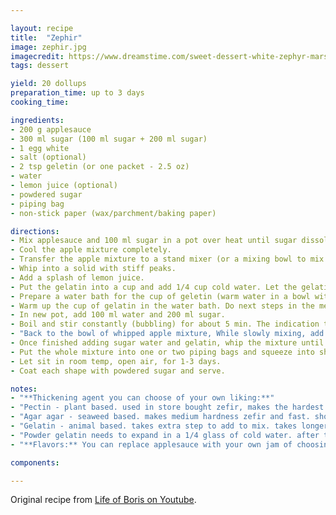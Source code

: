 ```yaml
---

layout: recipe
title:  "Zephir"
image: zephir.jpg
imagecredit: https://www.dreamstime.com/sweet-dessert-white-zephyr-marshmallows-clay-plate-rustic-wooden-background-white-zephyr-marshmallow-porcelain-plate-image114193489
tags: dessert

yield: 20 dollups
preparation_time: up to 3 days
cooking_time: 

ingredients:
- 200 g applesauce
- 300 ml sugar (100 ml sugar + 200 ml sugar)
- 1 egg white
- salt (optional)
- 2 tsp geletin (or one packet - 2.5 oz)
- water
- lemon juice (optional)
- powdered sugar 
- piping bag
- non-stick paper (wax/parchment/baking paper)

directions:
- Mix applesauce and 100 ml sugar in a pot over heat until sugar dissolves. It should become thicker and drips slowly off a spoon.
- Cool the apple mixture completely.
- Transfer the apple mixture to a stand mixer (or a mixing bowl to mix by hand). Add the egg white and a pinch of salt to the mixture.
- Whip into a solid with stiff peaks.
- Add a splash of lemon juice.
- Put the gelatin into a cup and add 1/4 cup cold water. Let the gelatin expand fully.
- Prepare a water bath for the cup of geletin (warm water in a bowl with space to place the cup in the warm water).
- Warm up the cup of gelatin in the water bath. Do next steps in the meantime.
- In new pot, add 100 ml water and 200 ml sugar.
- Boil and stir constantly (bubbling) for about 5 min. The indication this is ready is when you let it drip off a spoon onto a plate and it forms a nice bubble shape (like a bead).
- "Back to the bowl of whipped apple mixture, While slowly mixing, add the following (alternating little by little): the sugar water (from the last step) and the warm gelatin mixture."
- Once finished adding sugar water and gelatin, whip the mixture until it is stiff again.
- Put the whole mixture into one or two piping bags and squeeze into shapes on wax/parchment/baking paper
- Let sit in room temp, open air, for 1-3 days.
- Coat each shape with powdered sugar and serve.

notes:
- "**Thickening agent you can choose of your own liking:**"
- "Pectin - plant based. used in store bought zefir, makes the hardest zefir and fast. hardest to find in store."
- "Agar agar - seaweed based. makes medium hardness zefir and fast. should be available in a variety of stores worldwide."
- "Gelatin - animal based. takes extra step to add to mix. takes longer time to set and makes softer zefir. sold in most shops anywhere."
- "Powder gelatin needs to expand in a 1/4 glass of cold water. after that it needs to warm up in waterbath. and then finally added into whisked eggwhites same time as sugar syrup (don't boil gelatin!)."
- "**Flavors:** You can replace applesauce with your own jam of choosing. About 200g will do fine."

components:

---
```


Original recipe from [Life of Boris on Youtube](https://www.youtube.com/watch?v=C4NJ02dEl8c&t=686s).